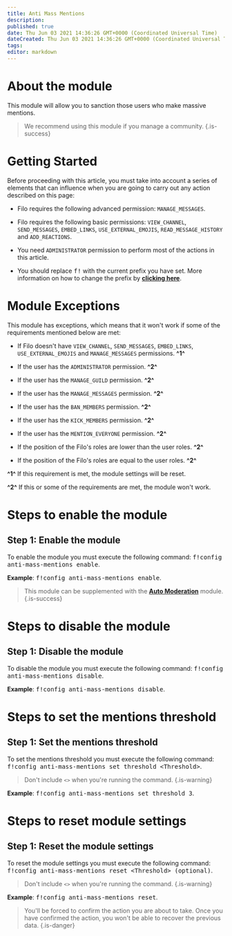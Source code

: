 ```yaml
---
title: Anti Mass Mentions
description:
published: true
date: Thu Jun 03 2021 14:36:26 GMT+0000 (Coordinated Universal Time)
dateCreated: Thu Jun 03 2021 14:36:26 GMT+0000 (Coordinated Universal Time)
tags:
editor: markdown
---
```


# About the module

This module will allow you to sanction those users who make massive mentions.

> We recommend using this module if you manage a community.
{.is-success}

# Getting Started

Before proceeding with this article, you must take into account a series of elements that can influence when you are going to carry out any action described on this page:

- Filo requires the following advanced permission: ``MANAGE_MESSAGES``.

- Filo requires the following basic permissions: ``VIEW_CHANNEL``, ``SEND_MESSAGES``, ``EMBED_LINKS``, ``USE_EXTERNAL_EMOJIS``, ``READ_MESSAGE_HISTORY`` and ``ADD_REACTIONS``.

- You need ``ADMINISTRATOR`` permission to perform most of the actions in this article.

- You should replace <kbd>f!</kbd> with the current prefix you have set. More information on how to change the prefix by **[clicking here](es/modules/prefix)**.

# Module Exceptions

This module has exceptions, which means that it won't work if some of the requirements mentioned below are met:

- If Filo doesn't have ``VIEW_CHANNEL``, ``SEND_MESSAGES``, ``EMBED_LINKS``, ``USE_EXTERNAL_EMOJIS`` and ``MANAGE_MESSAGES`` permissions. **^1^**

- If the user has the ``ADMINISTRATOR`` permission. **^2^**

- If the user has the ``MANAGE_GUILD`` permission. **^2^**

- If the user has the ``MANAGE_MESSAGES`` permission. **^2^**

- If the user has the ``BAN_MEMBERS`` permission. **^2^**

- If the user has the ``KICK_MEMBERS`` permission. **^2^**

- If the user has the ``MENTION_EVERYONE`` permission. **^2^**

- If the position of the Filo's roles are lower than the user roles. **^2^**

- If the position of the Filo's roles are equal to the user roles. **^2^**

**^1^** If this requirement is met, the module settings will be reset.

**^2^** If this or some of the requirements are met, the module won't work.

# Steps to enable the module

## **Step 1**: Enable the module

To enable the module you must execute the following command: <kbd>f!config anti-mass-mentions enable</kbd>.

**Example**: <kbd>f!config anti-mass-mentions enable</kbd>.

> This module can be supplemented with the **[Auto Moderation](/es/modules/auto-moderation)** module.
{.is-success}

# Steps to disable the module

## **Step 1**: Disable the module

To disable the module you must execute the following command: <kbd>f!config anti-mass-mentions disable</kbd>.

**Example**: <kbd>f!config anti-mass-mentions disable</kbd>.

# Steps to set the mentions threshold

## **Step 1**: Set the mentions threshold

To set the mentions threshold you must execute the following command: <kbd>f!config anti-mass-mentions set threshold \<Threshold></kbd>.

> Don't include ``<>`` when you're running the command.
{.is-warning}

**Example**: <kbd>f!config anti-mass-mentions set threshold 3</kbd>.

# Steps to reset module settings

## **Step 1**: Reset the module settings

To reset the module settings you must execute the following command: <kbd>f!config anti-mass-mentions reset \<Threshold> (optional)</kbd>.

> Don't include ``<>`` when you're running the command.
{.is-warning}

**Example**: <kbd>f!config anti-mass-mentions reset</kbd>.

> You'll be forced to confirm the action you are about to take. Once you have confirmed the action, you won't be able to recover the previous data.
{.is-danger}
